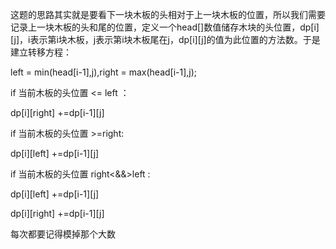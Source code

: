 这题的思路其实就是要看下一块木板的头相对于上一块木板的位置，所以我们需要记录上一块木板的头和尾的位置，定义一个head[]数值储存木块的头位置，dp[i][j]，i表示第i块木板，j表示第i块木板尾在j，dp[i][j]的值为此位置的方法数。于是建立转移方程：

left = min(head[i-1],j),right = max(head[i-1],j);

if 当前木板的头位置 <= left ：

 dp[i][right] +=dp[i-1][j]

if 当前木板的头位置 >=right:

dp[i][left] +=dp[i-1][j]

if 当前木板的头位置 right<&&>left :

dp[i][left] +=dp[i-1][j]

dp[i][right] +=dp[i-1][j]

每次都要记得模掉那个大数